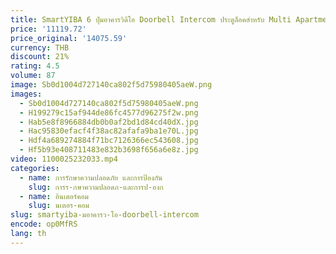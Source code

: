 ```yaml
---
title: SmartYIBA 6 ปุ่มอาคารวิดีโอ Doorbell Intercom ประตูล็อคสําหรับ Multi Apartment RFID ปลดล็อกโทรศัพท์ประตูวิดีโอชุด
price: '11119.72'
price_original: '14075.59'
currency: THB
discount: 21%
rating: 4.5
volume: 87
image: Sb0d1004d727140ca802f5d75980405aeW.png
images:
  - Sb0d1004d727140ca802f5d75980405aeW.png
  - H199279c15af944de86fc4577d96275f2w.png
  - Hab5e8f8966884db0b0af2bd1d84cd40dX.jpg
  - Hac95830efacf4f38ac82afafa9ba1e70L.jpg
  - Hdf4a689274884f71bc7126366ec543608.jpg
  - Hf5b93e408711483e832b3698f656a6e8z.jpg
video: 1100025232033.mp4
categories:
  - name: การรักษาความปลอดภัย และการป้องกัน
    slug: การร-กษาความปลอดภ-และการป-องก
  - name: อินเตอร์คอม
    slug: นเตอร-คอม
slug: smartyiba-มอาคารว-โอ-doorbell-intercom
encode: op0MfRS
lang: th
---
```

  